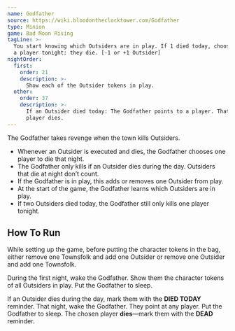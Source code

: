 ```yaml
---
name: Godfather
source: https://wiki.bloodontheclocktower.com/Godfather
type: Minion
game: Bad Moon Rising
tagLine: >-
  You start knowing which Outsiders are in play. If 1 died today, choose
  a player tonight: they die. [-1 or +1 Outsider]
nightOrder:
  first:
    order: 21
    description: >-
      Show each of the Outsider tokens in play.
  other:
    order: 37
    description: >-
      If an Outsider died today: The Godfather points to a player. That
      player dies.
---
```


The Godfather takes revenge when the town kills Outsiders.

- Whenever an Outsider is executed and dies, the Godfather chooses one
  player to die that night.
- The Godfather only kills if an Outsider dies during the day. Outsiders
  that die at night don’t count.
- If the Godfather is in play, this adds or removes one Outsider from
  play.
- At the start of the game, the Godfather learns which Outsiders are in
  play.
- If two Outsiders died today, the Godfather still only kills one player
  tonight.

## How To Run

While setting up the game, before putting the character tokens in the
bag, either remove one Townsfolk and add one Outsider or remove one
Outsider and add one Townsfolk.

During the first night, wake the Godfather. Show them the character
tokens of all Outsiders in play. Put the Godfather to sleep.

If an Outsider dies during the day, mark them with the **DIED TODAY**
reminder. That night, wake the Godfather. They point at any player. Put
the Godfather to sleep. The chosen player **dies**—mark them with the
**DEAD** reminder.
